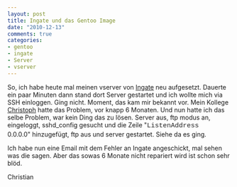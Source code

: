```yaml
--- 
layout: post
title: Ingate und das Gentoo Image
date: "2010-12-13"
comments: true
categories: 
- gentoo
- ingate
- Server
- vserver
---
```

So,
ich habe heute mal meinen vserver von <a title="Ingate" href="https://www.ingate.de/" target="_blank">Ingate</a> neu aufgesetzt. Dauerte ein paar Minuten dann stand dort Server gestartet und ich wollte mich via SSH einloggen. Ging nicht. Moment, das kam mir bekannt vor. Mein Kollege <a title="Christophs Eintrag" href="http://subforge.org/blogs/show/12" target="_blank">Christoph</a> hatte das Problem, vor knapp 6 Monaten. Und nun hatte ich das selbe Problem, war kein Ding das zu lösen. Server aus, ftp modus an, eingeloggt, sshd_config gesucht und die Zeile "<span style="font-size: 15px; color: #222222; font-family: 'Courier 10 Pitch', Courier, monospace; line-height: 21px; white-space: pre;">ListenAddress </span>0.0.0.0" hinzugefügt, ftp aus und server gestartet. Siehe da es ging.

Ich habe nun eine Email mit dem Fehler an Ingate angeschickt, mal sehen was die sagen. Aber das sowas 6 Monate nicht repariert wird ist schon sehr blöd.

Christian
